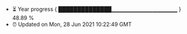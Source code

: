 - ⏳ Year progress { ██████████████▁▁▁▁▁▁▁▁▁▁▁▁▁▁▁▁ } 48.89 %
- ⏰ Updated on Mon, 28 Jun 2021 10:22:49 GMT


